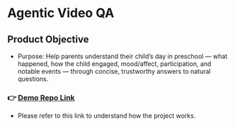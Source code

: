 # Agentic Video QA 

## Product Objective
- Purpose: Help parents understand their child’s day in preschool — what happened, how the child engaged, mood/affect, participation, and notable events — through concise, trustworthy answers to natural questions.

### 👉 [Demo Repo Link](https://github.com/nikhil2197/agentic_vid_QA/tree/Demo_Repo)
- Please refer to this link to understand how the project works. 
